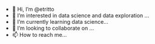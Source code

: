 - 👋 Hi, I’m @etritto
- 👀 I’m interested in data science and data exploration ...
- 🌱 I’m currently learning data science...
- 💞️ I’m looking to collaborate on ...
- 📫 How to reach me...

<!---
etritto/etritto is a ✨ special ✨ repository because its `README.md` (this file) appears on your GitHub profile.
You can click the Preview link to take a look at your changes.
--->
